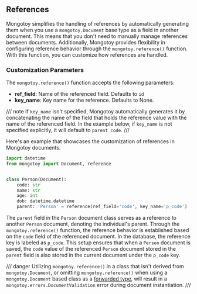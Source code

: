 <style>
    .md-typeset h1{
        display: none;
    }
    .md-sidebar--primary {
        width: 8rem;
    }
</style>

## References

Mongotoy simplifies the handling of references by automatically generating them when you use a `mongotoy.Document` 
base type as a field in another document. This means that you don't need to manually manage references between documents. 
Additionally, Mongotoy provides flexibility in configuring reference behavior through the `mongotoy.reference()` 
function. With this function, you can customize how references are handled.

### Customization Parameters

The `mongotoy.reference()` function accepts the following parameters:

- **ref_field**: Name of the referenced field. Defaults to `id`
- **key_name**: Key name for the reference. Defaults to None.

/// note
If `key_name` isn't specified, Mongotoy automatically generates it by concatenating the name of the field that holds
the reference value with the name of the referenced field. In the example below, if `key_name` is not specified
explicitly, it will default to `parent_code`.
///

Here's an example that showcases the customization of references in Mongotoy documents. 

````python
import datetime
from mongotoy import Document, reference


class Person(Document):
    code: str
    name: str
    age: int
    dob: datetime.datetime
    parent: 'Person' = reference(ref_field='code', key_name='p_code')
````

The `parent` field in the `Person` document class serves as a reference to another `Person` document, 
denoting the individual's parent. Through the `mongotoy.reference()` function, the reference behavior is established
based on the `code` field of the referenced document. In the database, the reference key is labeled as `p_code`. 
This setup ensures that when a `Person` document is saved, the `code` value of the referenced `Person` document 
stored in the `parent` field is also stored in the current document under the `p_code` key.

/// danger
Utilizing `mongotoy.reference()` in a class that isn't derived from `mongotoy.Document`, or 
omitting `mongotoy.reference()` when using a `mongotoy.Document` based class as a 
[forwarded type](/gurcuff91/mongotoy/docs/data_types/#forwarding-types), will result in a
`mongotoy.errors.DocumentValidation` error during document instantiation.
///